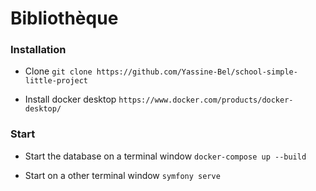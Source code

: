 # Bibliothèque

### Installation

- Clone
  ```git clone https://github.com/Yassine-Bel/school-simple-little-project```

- Install docker desktop
  ```https://www.docker.com/products/docker-desktop/```


### Start

- Start the database on a terminal window
  ```docker-compose up --build```

- Start on a other terminal window
  ```symfony serve```